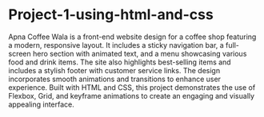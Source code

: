 # Project-1-using-html-and-css

Apna Coffee Wala is a front-end website design for a coffee shop featuring a modern, responsive layout. It includes a sticky navigation bar, a full-screen hero section with animated text, and a menu showcasing various food and drink items. The site also highlights best-selling items and includes a stylish footer with customer service links. The design incorporates smooth animations and transitions to enhance user experience. Built with HTML and CSS, this project demonstrates the use of Flexbox, Grid, and keyframe animations to create an engaging and visually appealing interface.

